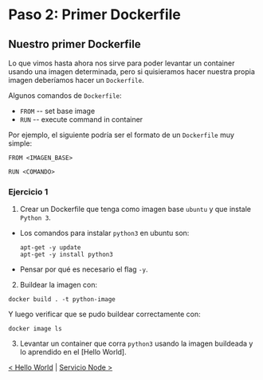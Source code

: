 # Paso 2: Primer Dockerfile

## Nuestro primer Dockerfile

Lo que vimos hasta ahora nos sirve para poder levantar un container usando una imagen determinada, pero si quisieramos hacer nuestra propia imagen deberíamos hacer un `Dockerfile`.

Algunos comandos de `Dockerfile`:

- `FROM` -- set base image
- `RUN` -- execute command in container

Por ejemplo, el siguiente podría ser el formato de un `Dockerfile` muy simple:

```
FROM <IMAGEN_BASE>

RUN <COMANDO>
```

### Ejercicio 1

1. Crear un Dockerfile que tenga como imagen base `ubuntu` y que instale `Python 3`.
    
- Los comandos para instalar `python3` en ubuntu son:

    ```
    apt-get -y update
    apt-get -y install python3
    ```

- Pensar por qué es necesario el flag `-y`.


2. Buildear la imagen con:

```
docker build . -t python-image
```

Y luego verificar que se pudo buildear correctamente con:

```
docker image ls
```

3. Levantar un container que corra `python3` usando la imagen buildeada y lo aprendido en el [Hello World].

[< Hello World](01_hello_world.md) | [Servicio Node >](03_node_service.md)